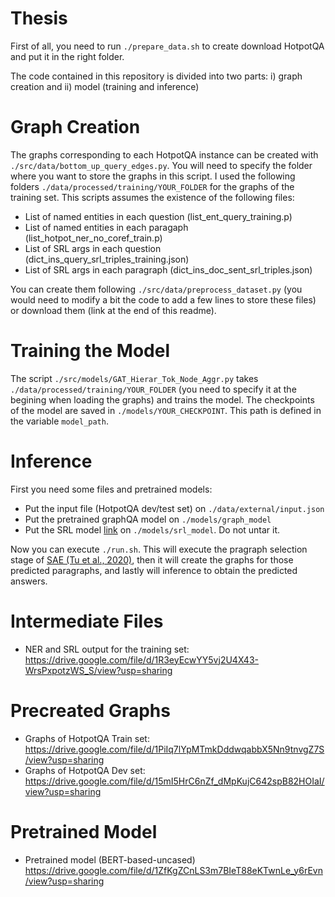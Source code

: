 Thesis
==============================
First of all, you need to run `./prepare_data.sh` to create download HotpotQA and put it in the right folder.

The code contained in this repository is divided into two parts: i) graph creation and ii) model (training and inference)

# Graph Creation
The graphs corresponding to each HotpotQA instance can be created with `./src/data/bottom_up_query_edges.py`. You will need to specify the folder where you want to store the graphs in this script. I used the following folders `./data/processed/training/YOUR_FOLDER` for the graphs of the training set. This scripts assumes the existence of the following files:
* List of named entities in each question (list_ent_query_training.p)
* List of named entities in each paragaph (list_hotpot_ner_no_coref_train.p)
* List of SRL args in each question (dict_ins_query_srl_triples_training.json)
* List of SRL args in each paragraph  (dict_ins_doc_sent_srl_triples.json)

You can create them following `./src/data/preprocess_dataset.py` (you would need to modify a bit the code to add a few lines to store these files) or download them (link at the end of this readme).

# Training the Model

The script `./src/models/GAT_Hierar_Tok_Node_Aggr.py` takes `./data/processed/training/YOUR_FOLDER` (you need to specify it at the begining when loading the graphs) and trains the model. The checkpoints of the model are saved in `./models/YOUR_CHECKPOINT`. This path is defined in the variable `model_path`.

# Inference
First you need some files and pretrained models:
 * Put the input file (HotpotQA dev/test set) on `./data/external/input.json` 
 * Put the pretrained graphQA model on `./models/graph_model`
 * Put the SRL model [link](https://s3-us-west-2.amazonaws.com/allennlp/models/bert-base-srl-2019.06.17.tar.gz) on `./models/srl_model`. Do not untar it.
 
Now you can execute `./run.sh`. This will execute the pragraph selection stage of [SAE (Tu et al., 2020)](https://github.com/JD-AI-Research-Silicon-Valley/SAE), then it will create the graphs for those predicted paragraphs, and lastly will inference to obtain the predicted answers. 

# Intermediate Files
- NER and SRL output for the training set: https://drive.google.com/file/d/1R3eyEcwYY5vj2U4X43-WrsPxpotzWS_S/view?usp=sharing

# Precreated Graphs
- Graphs of HotpotQA Train set: https://drive.google.com/file/d/1PiIq7lYpMTmkDddwqabbX5Nn9tnvgZ7S/view?usp=sharing
- Graphs of HotpotQA Dev set: https://drive.google.com/file/d/15mI5HrC6nZf_dMpKujC642spB82HOIaI/view?usp=sharing

# Pretrained Model
- Pretrained model (BERT-based-uncased) https://drive.google.com/file/d/1ZfKgZCnLS3m7BIeT88eKTwnLe_y6rEvn/view?usp=sharing
